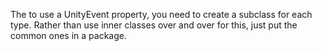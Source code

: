 The to use a UnityEvent<T> property, you need to create a subclass for each type. Rather than use inner classes over and over for this, just put the common ones in a package.
